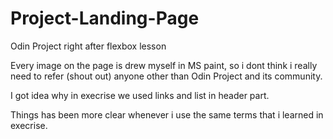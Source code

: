 # Project-Landing-Page
Odin Project right after flexbox lesson

Every image on the page is drew myself in MS paint, so i dont think i really need to refer (shout out) anyone other than Odin Project and its community.

I got idea why in execrise we used links and list in header part.

Things has been more clear whenever i use the same terms that i learned in execrise.